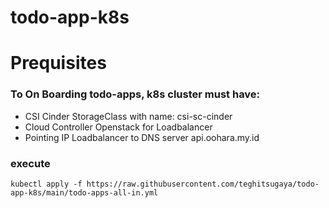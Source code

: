 # todo-app-k8s

# Prequisites
  ### To On Boarding todo-apps, k8s cluster must have:
   - CSI Cinder StorageClass with name: csi-sc-cinder
   - Cloud Controller Openstack for Loadbalancer
   - Pointing IP Loadbalancer to DNS server api.oohara.my.id

### execute
    kubectl apply -f https://raw.githubusercontent.com/teghitsugaya/todo-app-k8s/main/todo-apps-all-in.yml


